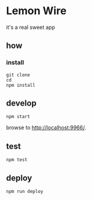 
# Lemon Wire

it's a real sweet app

## how

### install

```
git clone
cd
npm install
```

## develop

```
npm start
```

browse to <http://localhost:9966/>.

## test

```
npm test
```

## deploy

```
npm run deploy
```
